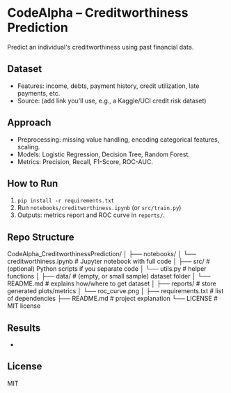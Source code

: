 # CodeAlpha – Creditworthiness Prediction

Predict an individual's creditworthiness using past financial data.

## Dataset
- Features: income, debts, payment history, credit utilization, late payments, etc.
- Source: (add link you’ll use, e.g., a Kaggle/UCI credit risk dataset)

## Approach
- Preprocessing: missing value handling, encoding categorical features, scaling.
- Models: Logistic Regression, Decision Tree, Random Forest.
- Metrics: Precision, Recall, F1-Score, ROC-AUC.

## How to Run
1. `pip install -r requirements.txt`
2. Run `notebooks/creditworthiness.ipynb` (or `src/train.py`)  
3. Outputs: metrics report and ROC curve in `reports/`.

## Repo Structure
CodeAlpha_CreditworthinessPrediction/
│
├── notebooks/
│   └── creditworthiness.ipynb     # Jupyter notebook with full code
│
├── src/                           # (optional) Python scripts if you separate code
│   └── utils.py                   # helper functions
│
├── data/                          # (empty, or small sample) dataset folder
│   └── README.md                  # explains how/where to get dataset
│
├── reports/                       # store generated plots/metrics
│   └── roc_curve.png
│
├── requirements.txt               # list of dependencies
├── README.md                      # project explanation
└── LICENSE                        # MIT license


## Results
- 

## License
MIT
